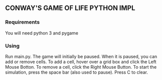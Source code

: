 ## CONWAY'S GAME OF LIFE PYTHON IMPL


### Requirements

You will need python 3 and pygame

### Using

Run main.py. The game will initially be paused. When it is paused, you can add or remove cells. To add a cell, hover over a grid box and click the Left Mouse Botton. To remove a cell, click the Right Mouse Button. To start the simulation, press the space bar (also used to pause). Press C to clear.



